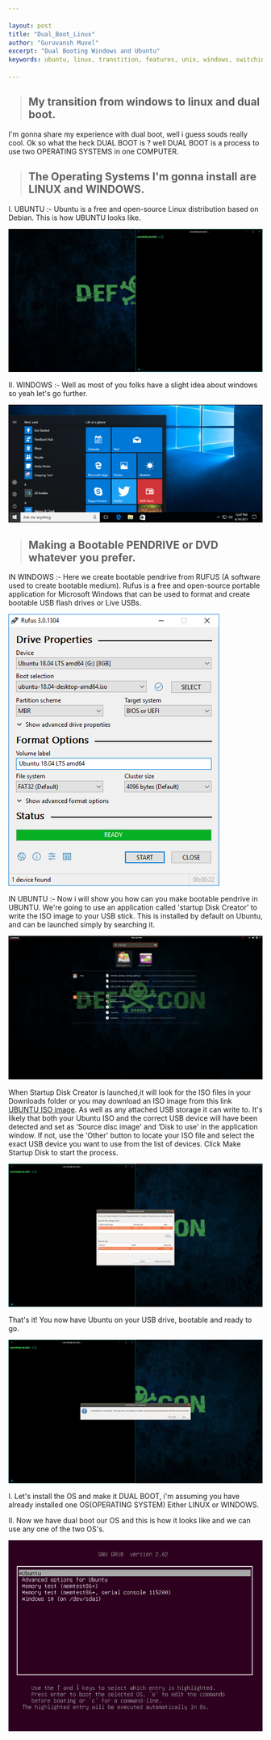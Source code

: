 ```yaml
---

layout:	post
title: "Dual_Boot_Linux"
author: "Guruvansh Muvel"
excerpt: "Dual Booting Windows and Ubuntu"
keywords: ubuntu, linux, transtition, features, unix, windows, switching, comparison

---
```



> ## My transition from windows to linux and dual boot.

I'm gonna share my experience with dual boot, well i guess souds really cool.
Ok so what the heck DUAL BOOT is ? well DUAL BOOT is a process to use two OPERATING SYSTEMS in one COMPUTER.

> ## The Operating Systems I'm gonna install are LINUX and WINDOWS.


I. UBUNTU :- Ubuntu is a free and open-source Linux distribution based on Debian.
This is how UBUNTU looks like.

![A screenshot of my laptop](/assets/images/Shifting-to-Ubuntu/ubuntu.png) 

II. WINDOWS :- Well as most of you folks have a slight idea about windows so yeah let's go further.

![A screenshot of my laptop](/assets/images/Shifting-to-Ubuntu/windows.png)

> ## Making a Bootable PENDRIVE or DVD whatever you prefer.


IN WINDOWS :- Here we create bootable pendrive from RUFUS (A software used to create bootable medium).
Rufus is a free and open-source portable application for Microsoft Windows that can be used to format and create bootable USB flash drives or Live USBs.

![A screenshot of my laptop](/assets/images/Shifting-to-Ubuntu/rufus_en.png)

IN UBUNTU :- Now i will show you how can you make bootable pendrive in UBUNTU.
We're going to use an application called 'startup Disk Creator' to write the ISO image to your USB stick.
This is installed by default on Ubuntu, and can be launched simply by searching it.

![A screenshot of my laptop](/assets/images/Shifting-to-Ubuntu/startup.png)

When Startup Disk Creator is launched,it will look for the ISO files in your Downloads folder or you may download
an ISO image from this link [UBUNTU ISO image](https://ubuntu.com/#download). As well as any attached USB storage it can write to.
It's likely that both your Ubuntu ISO and the correct USB device will have been detected and set as ‘Source disc image' and ‘Disk to use' in the application window. If not, use the ‘Other' button to locate your ISO file and select the exact USB device you want to use from the list of devices.
Click Make Startup Disk to start the process.

![A screenshot of my laptop](/assets/images/Shifting-to-Ubuntu/openstartup.png)

That's it! You now have Ubuntu on your USB drive, bootable and ready to go.

![A screenshot of my laptop](/assets/images/Shifting-to-Ubuntu/confirm.png)

I. Let's install the OS and make it DUAL BOOT, i'm assuming you have already installed one OS(OPERATING SYSTEM) Either LINUX or WINDOWS.

II. Now we have dual boot our OS and this is how it looks like and we can use any one of the two OS's.

![A screenshot of my laptop](/assets/images/Shifting-to-Ubuntu/dual_boot.png)
